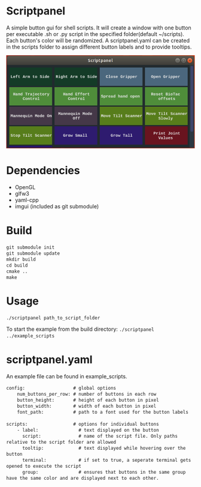 # Scriptpanel
A simple button gui for shell scripts.
It will create a window with one button per executable .sh or .py script in the specified folder(default ~/scripts). Each button's color will be randomized.
A scriptpanel.yaml can be created in the scripts folder to assign different button labels and to provide tooltips.

![screenshot](window.png "screenshot")

# Dependencies
 - OpenGL
 - glfw3
 - yaml-cpp
 - imgui (included as git submodule)

# Build
```
git submodule init 
git submodule update
mkdir build
cd build
cmake ..
make
```

# Usage
```
./scriptpanel path_to_script_folder
```
To start the example from the build directory: `./scriptpanel ../example_scripts`

# scriptpanel.yaml

An example file can be found in example_scripts.
```
config:                  # global options
    num_buttons_per_row: # number of buttons in each row
    button_height:       # height of each button in pixel
    button_width:        # width of each button in pixel
    font_path:           # path to a font used for the button labels
    
scripts:                 # options for individual buttons
    - label:               # text displayed on the button
      script:              # name of the script file. Only paths relative to the script folder are allowed
      tooltip:             # text displayed while hovering over the button
      terminal:            # if set to true, a seperate terminal gets opened to execute the script
      group:               # ensures that buttons in the same group have the same color and are displayed next to each other.
```
